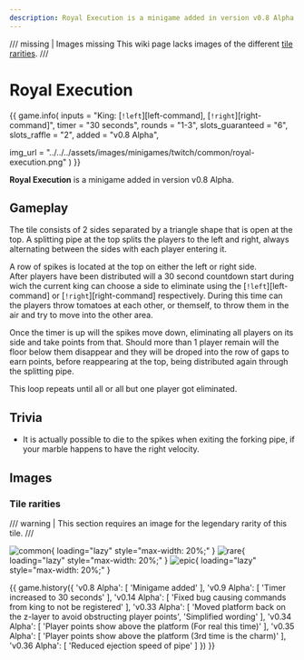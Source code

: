 ```yaml
---
description: Royal Execution is a minigame added in version v0.8 Alpha.
---
```


/// missing | Images missing
This wiki page lacks images of the different [tile rarities](#tile-rarities).
///

# Royal Execution

{{ game.info(
  inputs           = "King&#58; [`!left`][left-command], [`!right`][right-command]",
  timer            = "30 seconds",
  rounds           = "1-3",
  slots_guaranteed = "6",
  slots_raffle     = "2",
  added            = "v0.8 Alpha",
  
  img_url = "../../../assets/images/minigames/twitch/common/royal-execution.png"
) }}

**Royal Execution** is a minigame added in version v0.8 Alpha.

## Gameplay

The tile consists of 2 sides separated by a triangle shape that is open at the top. A splitting pipe at the top splits the players to the left and right, always alternating between the sides with each player entering it.

A row of spikes is located at the top on either the left or right side.  
After players have been distributed will a 30 second countdown start during wich the current king can choose a side to eliminate using the [`!left`][left-command] or [`!right`][right-command] respectively. During this time can the players throw tomatoes at each other, or themself, to throw them in the air and try to move into the other area.

Once the timer is up will the spikes move down, eliminating all players on its side and take points from that. Should more than 1 player remain will the floor below them disappear and they will be droped into the row of gaps to earn points, before reappearing at the top, being distributed again through the splitting pipe.

This loop repeats until all or all but one player got eliminated.

## Trivia

- It is actually possible to die to the spikes when exiting the forking pipe, if your marble happens to have the right velocity.

## Images

### Tile rarities

/// warning |
This section requires an image for the legendary rarity of this tile.
///

![common](../../assets/images/minigames/twitch/common/royal-execution.png "Common rarity version"){ loading="lazy" style="max-width: 20%;" }
![rare](../../assets/images/minigames/twitch/rare/royal-execution.png "Rare rarity verion"){ loading="lazy" style="max-width: 20%;" }
![epic](../../assets/images/minigames/twitch/epic/royal-execution.png "Epic rarity version"){ loading="lazy" style="max-width: 20%;" }
<!-- No images yet.
![legendary](../../assets/images/minigames/twitch/legendary/royal-execution.png "Legendary rarity version"){ loading="lazy" style="max-width: 20%;" }
-->

{{ game.history({
  'v0.8 Alpha': [
    'Minigame added'
  ],
  'v0.9 Alpha': [
    'Timer increased to 30 seconds'
  ],
  'v0.14 Alpha': [
    'Fixed bug causing commands from king to not be registered'
  ],
  'v0.33 Alpha': [
    'Moved platform back on the z-layer to avoid obstructing player points',
    'Simplified wording'
  ],
  'v0.34 Alpha': [
    'Player points show above the platform (For real this time)'
  ],
  'v0.35 Alpha': [
    'Player points show above the platform (3rd time is the charm)'
  ],
  'v0.36 Alpha': [
    'Reduced ejection speed of pipe'
  ]
}) }}